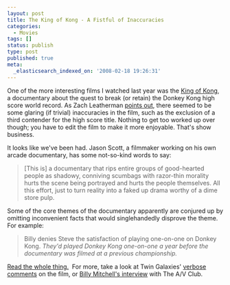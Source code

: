 ```yaml
---
layout: post
title: The King of Kong - A Fistful of Inaccuracies
categories:
  - Movies
tags: []
status: publish
type: post
published: true
meta:
  _elasticsearch_indexed_on: '2008-02-18 19:26:31'
---
```


One of the more interesting films I watched last year was the <a href="http://www.imdb.com/title/tt0923752/">King of Kong</a>, a documentary about the quest to break (or retain) the Donkey Kong high score world record. As Zach Leatherman <a href="http://www.zachleat.com/2.0/2007/10/04/the-king-of-kong-2007/">points out</a>, there seemed to be some glaring (if trivial) inaccuracies in the film, such as the exclusion of a third contender for the high score title. Nothing to get too worked up over though; you have to edit the film to make it more enjoyable. That's show business.

It looks like we've been had. Jason Scott, a filmmaker working on his own arcade documentary, has some not-so-kind words to say:

<blockquote>[This is] a documentary that rips entire groups of good-hearted people as shadowy, conniving scumbags with razor-thin morality hurts the scene being portrayed and hurts the people themselves. All this effort, just to turn reality into a faked up drama worthy of a dime store pulp.</blockquote>
Some of the core themes of the documentary apparently are conjured up by omitting inconvenient facts that would singlehandedly disprove the theme.  For example:
<blockquote>Billy denies Steve the satisfaction of playing one-on-one on Donkey Kong. <i>They'd played Donkey Kong one-on-one a year before the documentary was filmed at a previous championship.</i></blockquote>
<a href="http://ascii.textfiles.com/archives/000574.html">Read the whole thing.</a>  For more, take a look at Twin Galaxies' <a href="http://www.twingalaxies.com/forums/viewforum.php?f=86">verbose comments</a> on the film, or <a href="http://www.avclub.com/content/feature/the_king_of_kong_continued">Billy Mitchell's interview</a> with The A/V Club.
